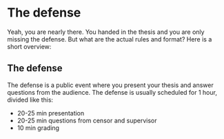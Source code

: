 # The defense

Yeah, you are nearly there. You handed in the thesis and you are only missing the defense. But what are the actual
rules and format? Here is a short overview:

## The defense

The defense is a public event where you present your thesis and answer questions from the audience. The defense is
usually scheduled for 1 hour, divided like this:

- 20-25 min presentation
- 20-25 min questions from censor and supervisor
- 10 min grading
